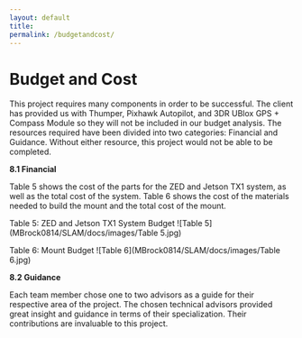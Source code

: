 ```yaml
---
layout: default
title: 
permalink: /budgetandcost/
---
```


# Budget and Cost
This project requires many components in order to be successful. The client has provided us with Thumper, Pixhawk Autopilot, and 3DR UBlox GPS + Compass Module so they will not be included in our budget analysis. The resources required have been divided into two categories: Financial and Guidance. Without either resource, this project would not be able to be completed. 

**8.1 Financial**

Table 5 shows the cost of the parts for the ZED and Jetson TX1 system, as well as the total cost of the system. Table 6 shows the cost of the materials needed to build the mount and the total cost of the mount.

Table 5: ZED and Jetson TX1 System Budget
						![Table 5](MBrock0814/SLAM/docs/images/Table 5.jpg)
						
Table 6: Mount Budget 
						![Table 6](MBrock0814/SLAM/docs/images/Table 6.jpg)
						
**8.2 Guidance**

Each team member chose one to two advisors as a guide for their respective area of the project. The chosen technical advisors provided great insight and guidance in terms of their specialization. Their contributions are invaluable to this project.
